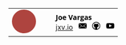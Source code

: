 <br />
<br />
<table>
  <tr>
    <td>
      <a href="index.html">
        <img height="48px" width="48px" src="avatar.png" style="border-radius: 50%"/>
      </a>
    </td>
    <td>
      &nbsp;
      &nbsp;
    </td>
    <td>
      <div>
        <a href="index.html" style="text-decoration: none;">
          <span style="font-weight: bold; font-family: 'Open Sans', sans-serif; color: #000;">Joe Vargas</span>
        </a>
      </div>
      <div>
        <a href="http://jxv.io">jxv.io</a>
        &nbsp;
	<a href="mailto:msg@jxv.io"><img alt="email" src="email.png" height="16px" width="16px" /></a>
        &nbsp;
        <a href="https://github.com/jxv"><img alt="github" src="github.png" height="16px" width="16px" /></a>
        &nbsp;
	<a href="https://www.youtube.com/channel/UCQvQt_zS0ghZbVPLP01vhgg"><img alt="youtube" src="youtube.png" height="16px" width="16px" /></a>
      </div>
    </td>
  </tr>
</table>
<br />
